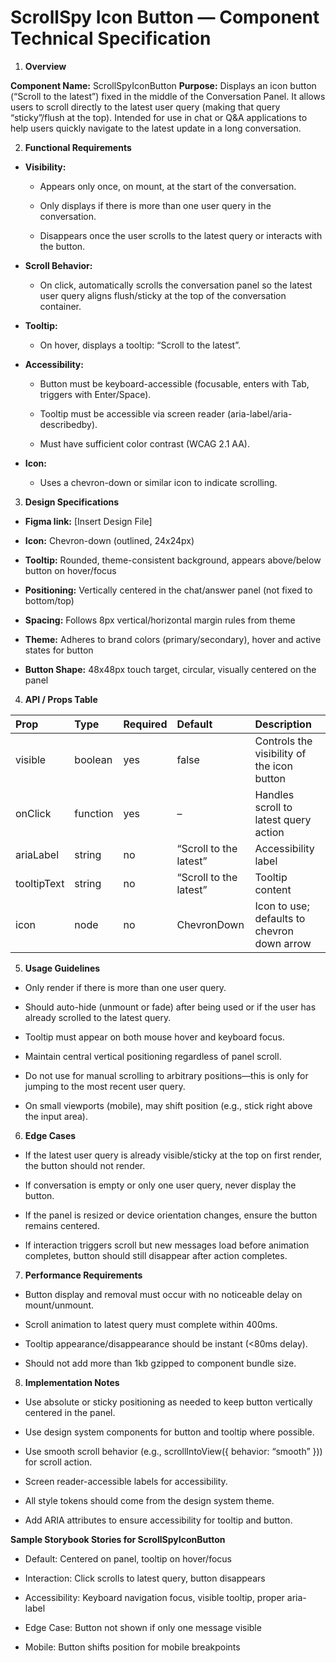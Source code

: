 # ScrollSpy Icon Button — Component Technical Specification

1. **Overview**

**Component Name:** ScrollSpyIconButton
**Purpose:**
Displays an icon button (“Scroll to the latest”) fixed in the middle of the Conversation Panel. It allows users to scroll directly to the latest user query (making that query “sticky”/flush at the top). Intended for use in chat or Q&A applications to help users quickly navigate to the latest update in a long conversation.

2. **Functional Requirements**
- **Visibility:**

    - Appears only once, on mount, at the start of the conversation.

    - Only displays if there is more than one user query in the conversation.

    - Disappears once the user scrolls to the latest query or interacts with the button.

- **Scroll Behavior:**

    - On click, automatically scrolls the conversation panel so the latest user query aligns flush/sticky at the top of the conversation container.

- **Tooltip:**

    - On hover, displays a tooltip: “Scroll to the latest”.

- **Accessibility:**

    - Button must be keyboard-accessible (focusable, enters with Tab, triggers with Enter/Space).

    - Tooltip must be accessible via screen reader (aria-label/aria-describedby).

    - Must have sufficient color contrast (WCAG 2.1 AA).

- **Icon:**

    - Uses a chevron-down or similar icon to indicate scrolling.

3. **Design Specifications**

- **Figma link:** [Insert Design File]

- **Icon:** Chevron-down (outlined, 24x24px)

- **Tooltip:** Rounded, theme-consistent background, appears above/below button on hover/focus

- **Positioning:** Vertically centered in the chat/answer panel (not fixed to bottom/top)

- **Spacing:** Follows 8px vertical/horizontal margin rules from theme

- **Theme:** Adheres to brand colors (primary/secondary), hover and active states for button

- **Button Shape:** 48x48px touch target, circular, visually centered on the panel

4. **API / Props Table**

| Prop        | Type     | Required | Default                | Description                                 |
| :---------- | :------- | :------- | :--------------------- | :------------------------------------------ |
| visible     | boolean  | yes      | false                  | Controls the visibility of the icon button  |
| onClick     | function | yes      | –                      | Handles scroll to latest query action       |
| ariaLabel   | string   | no       | “Scroll to the latest” | Accessibility label                         |
| tooltipText | string   | no       | “Scroll to the latest” | Tooltip content                             |
| icon        | node     | no       | ChevronDown            | Icon to use; defaults to chevron down arrow |

5. **Usage Guidelines**

- Only render if there is more than one user query.

- Should auto-hide (unmount or fade) after being used or if the user has already scrolled to the latest query.

- Tooltip must appear on both mouse hover and keyboard focus.

- Maintain central vertical positioning regardless of panel scroll.

- Do not use for manual scrolling to arbitrary positions—this is only for jumping to the most recent user query.

- On small viewports (mobile), may shift position (e.g., stick right above the input area).

6. **Edge Cases**

- If the latest user query is already visible/sticky at the top on first render, the button should not render.

- If conversation is empty or only one user query, never display the button.

- If the panel is resized or device orientation changes, ensure the button remains centered.

- If interaction triggers scroll but new messages load before animation completes, button should still disappear after action completes.

7. **Performance Requirements**

- Button display and removal must occur with no noticeable delay on mount/unmount.

- Scroll animation to latest query must complete within 400ms.

- Tooltip appearance/disappearance should be instant (<80ms delay).

- Should not add more than 1kb gzipped to component bundle size.

8. **Implementation Notes**

- Use absolute or sticky positioning as needed to keep button vertically centered in the panel.

- Use design system components for button and tooltip where possible.

- Use smooth scroll behavior (e.g., scrollIntoView({ behavior: “smooth” })) for scroll action.

- Screen reader-accessible labels for accessibility.

- All style tokens should come from the design system theme.

- Add ARIA attributes to ensure accessibility for tooltip and button.

**Sample Storybook Stories for ScrollSpyIconButton**

- Default: Centered on panel, tooltip on hover/focus

- Interaction: Click scrolls to latest query, button disappears

- Accessibility: Keyboard navigation focus, visible tooltip, proper aria-label

- Edge Case: Button not shown if only one message visible

- Mobile: Button shifts position for mobile breakpoints